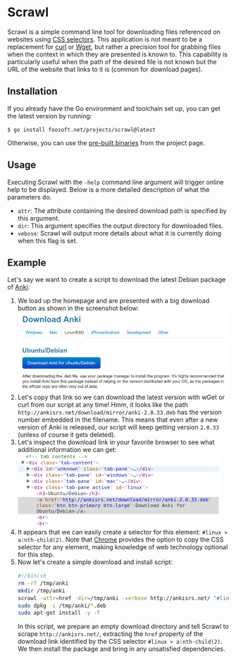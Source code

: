 # Scrawl

Scrawl is a simple command line tool for downloading files referenced on websites using [CSS
selectors](http://www.w3schools.com/cssref/css_selectors.asp). This application is not meant to be a replacement for
[curl](http://curl.haxx.se/) or [Wget](https://www.gnu.org/software/wget/), but rather a precision tool for grabbing
files when the context in which they are presented is known to. This capability is particularly useful when the path of
the desired file is not known but the URL of the website that links to it is (common for download pages).

## Installation

If you already have the Go environment and toolchain set up, you can get the latest version by running:

```
$ go install foosoft.net/projects/scrawl@latest
```

Otherwise, you can use the [pre-built binaries](https://github.com/FooSoft/scrawl/releases) from the project page.

## Usage

Executing Scrawl with the `-help` command line argument will trigger online help to be displayed. Below is a more
detailed description of what the parameters do.

*   `attr`: The attribute containing the desired download path is specified by this argument.
*   `dir`: This argument specifies the output directory for downloaded files.
*   `vebose`: Scrawl will output more details about what it is currently doing when this flag is set.

## Example

Let's say we want to create a script to download the latest Debian package of [Anki](http://ankisrs.net/):

1.  We load up the homepage and are presented with a big download button as shown in the screenshot below: \
    ![](img/anki.png)
2.  Let's copy that link so we can download the latest version with wGet or curl from our script at any time!  Hmm, it
    looks like the path `http://ankisrs.net/download/mirror/anki-2.0.33.deb` has the version number embedded in the
    filename. This means that even after a new version of Anki is released, our script will keep getting version
    `2.0.33` (unless of course it gets deleted).
3.  Let's inspect the download link in your favorite browser to see what additional information we can get: \
    ![](img/inspect.png)
4.  It appears that we can easily create a selector for this element: `#linux > a:nth-child(2)`.  Note that
    [Chrome](https://www.google.com/chrome/) provides the option to copy the CSS selector for any element, making
    knowledge of web technology optional for this step.
5.  Now let's create a simple download and install script:
    ```bash
    #!/bin/sh
    rm -rf /tmp/anki
    mkdir /tmp/anki
    scrawl -attr=href -dir=/tmp/anki -verbose http://ankisrs.net/ "#linux > a:nth-child(2)"
    sudo dpkg -i /tmp/anki/*.deb
    sudo apt-get install -y -f
    ```
    In this script, we prepare an empty download directory and tell Scrawl to scrape `http://ankisrs.net/`, extracting
    the `href` property of the download link identified by the CSS selector `#linux > a:nth-child(2)`. We then install
    the package and bring in any unsatisfied dependencies.
